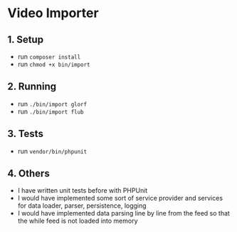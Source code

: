 # Video Importer

## 1. Setup
   - run `composer install`
   - run `chmod +x bin/import`

## 2. Running
   - run `./bin/import glorf`
   - run `./bin/import flub`
   
## 3. Tests
   - run `vendor/bin/phpunit`

## 4. Others
   - I have written unit tests before with PHPUnit
   - I would have implemented some sort of service provider and services for data loader, parser, persistence, logging
   - I would have implemented data parsing line by line from the feed so that the while feed is not loaded into memory
   
